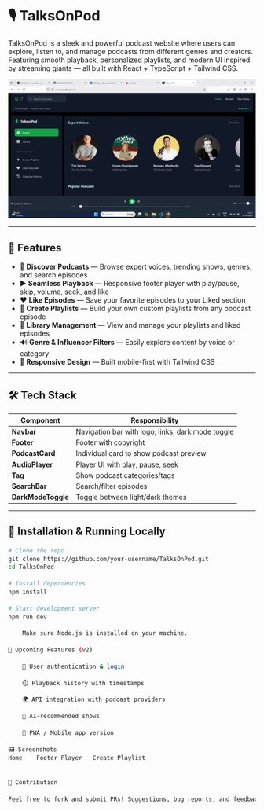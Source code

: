 # 🎙️ TalksOnPod

TalksOnPod is a sleek and powerful podcast website where users can explore, listen to, and manage podcasts from different genres and creators. Featuring smooth playback, personalized playlists, and modern UI inspired by streaming giants — all built with React + TypeScript + Tailwind CSS.

![TalksOnPod Banner](public/assets/Screenshot%202025-06-25%20170728.png)


---

## 🚀 Features

- 🔎 **Discover Podcasts** — Browse expert voices, trending shows, genres, and search episodes
- ▶️ **Seamless Playback** — Responsive footer player with play/pause, skip, volume, seek, and like
- ❤️ **Like Episodes** — Save your favorite episodes to your Liked section
- 📃 **Create Playlists** — Build your own custom playlists from any podcast episode
- 📂 **Library Management** — View and manage your playlists and liked episodes
- 🔊 **Genre & Influencer Filters** — Easily explore content by voice or category
- 📱 **Responsive Design** — Built mobile-first with Tailwind CSS

---

## 🛠️ Tech Stack

| Component          | Responsibility                                    |
| ------------------ | ------------------------------------------------- |
| **Navbar**         | Navigation bar with logo, links, dark mode toggle |
| **Footer**         | Footer with copyright                             |
| **PodcastCard**    | Individual card to show podcast preview           |
| **AudioPlayer**    | Player UI with play, pause, seek                  |
| **Tag**            | Show podcast categories/tags                      |
| **SearchBar**      | Search/filter episodes                            |
| **DarkModeToggle** | Toggle between light/dark themes                  |

---

## 🔧 Installation & Running Locally

```bash
# Clone the repo
git clone https://github.com/your-username/TalksOnPod.git
cd TalksOnPod

# Install dependencies
npm install

# Start development server
npm run dev

    Make sure Node.js is installed on your machine.

🧪 Upcoming Features (v2)

    🔐 User authentication & login

    ⏱️ Playback history with timestamps

    🌍 API integration with podcast providers

    🧠 AI-recommended shows

    📱 PWA / Mobile app version

🖼️ Screenshots
Home	Footer Player	Create Playlist
	
	
🤝 Contribution

Feel free to fork and submit PRs! Suggestions, bug reports, and feedback are welcome.